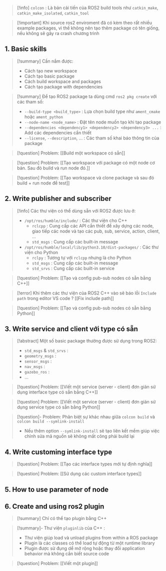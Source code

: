 > [!info] `colcon` : Là bản cải tiến của ROS2 build tools như `catkin_make`, `catkin_make_isolated`, `catkin_tool`

> [!important] Khi source ros2 enviroment đã có kèm theo rất nhiều example packages, vì thế không nên tạo thêm package có tên giống, nếu không sẽ gây ra crash chương trình

## 1. Basic skills

> [!summary] Cần nắm được:
> - Cách tạo new workspace
> - Cách tạo basic package
> - Cách build workspace and packages
> - Cách tạo package with dependencies

> [!summary] Để tạo ROS2 package ta dùng cmd `ros2 pkg create` với các tham số:
> - `--build-type <build_type>` : Lựa chọn build type như `ament_cmake` hoặc `ament_python`
> - `--node-name <node_name>` : Đặt tên node muốn tạo khi tạo package
> - `--dependencies <dependency1> <dependency2> <dependency3> ...` : Add các dependencies cần thiết
> - `--license`, `--description`, ... : Các tham số khai báo thông tin của package

> [!question] Problem: [[Build một workspace có sẵn]]

> [!question] Problem: [[Tạo workspace với package có một node cơ bản. Sau đó build và run node đó.]]

> [!question] Problem: [[Tạo workspace và clone package và sau đó build + run node để test]]


## 2. Write publisher and subscriber

> [!info] Các thư viện có thể dùng sẵn với ROS2 được lưu ở:
> - `/opt/ros/humble/include/` : Các thư viện cho C++
> 	- `rclcpp` : Cung cấp các API cần thiết để xây dựng các node, giao tiếp các node và tạo các pub, sub, service, action, client, ...
> 	- `std_msgs` : Cung cấp các built-in message
> - `/opt/ros/humble/local/lib/python3.10/dist-packages/` : Các thư viện cho Python
> 	- `rclpy` : Tương tự với `rclcpp` nhưng là cho Python
> 	- `std_msgs` : Cung cấp các built-in message
> 	- `std_srvs` : Cung cấp các built-in service


> [!question] Problem: [[Tạo và config pub-sub nodes có sẵn bằng C++]]

> [!error] Khi thêm các thư viện của ROS2 C++ vào sẽ báo lỗi `Include path` trong editor VS code ? [[Fix include path]]

> [!question] Problem: [[Tạo và config pub-sub nodes có sẵn bằng Python]]
## 3. Write service and client với type có sẵn

> [!abstract] Một số basic package thường được sử dụng trong ROS2:
> - `std_msgs` & `std_srvs` : 
> - `geometry_msgs` :
> - `sensor_msgs` :
> - `nav_msgs` :
> - `gazebo_ros` :
> - ...


> [!question] Problem: [[Viết một service (server - client) đơn giản sử dụng interface type có sẵn bằng C++]]

> [!question] Problem: [[Viết một service (server - client) đơn giản sử dụng service type có sẵn bằng Python]]

> [!question]- Problem: Phân biệt sự khác nhau giữa `colcon build` và `colcon build --symlink-install`
> - Nếu thêm option `--symlink-install` sẽ tạo liên kết mềm giúp việc chỉnh sửa mã nguồn sẽ không mất công phải build lại
## 4. Write customing interface type 

> [!question] Problem: [[Tạo các interface types mới tự định nghĩa]]


> [!question] Problem: [[Sử dụng các custom interface types]]


## 5. How to use parameter of node 


## 6. Create and using ros2 plugin

> [!summary] Chỉ có thể tạo plugin bằng C++

> [!summary]- Thư viện `pluginlib` của C++ :
> - Thư viện giúp load và unload plugins from within a ROS package
> - Plugin là các classes có thể load tự động từ một runtime library
> - Plugin được sử đụng dể mở rộng hoặc thay đổi application behavior mà không cần biết source code

> [!question] Problem: [[Viết một plugin]]

